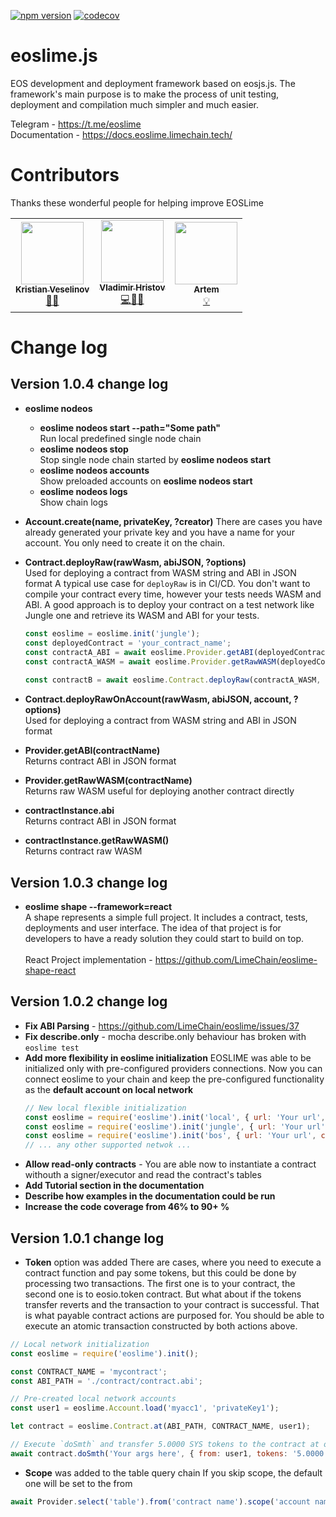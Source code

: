 [![npm version](https://badge.fury.io/js/eoslime.svg)](https://badge.fury.io/js/eoslime.svg) 
[![codecov](https://codecov.io/gh/LimeChain/eoslime/branch/master/graph/badge.svg)](https://codecov.io/gh/LimeChain/eoslime)

eoslime.js
============

EOS development and deployment framework based on eosjs.js. The framework's main purpose is to make the process of unit testing, deployment and compilation much simpler and much easier.

Telegram - https://t.me/eoslime   
Documentation - https://docs.eoslime.limechain.tech/




# Contributors
Thanks these wonderful people for helping improve EOSLime


<table>
<tr>
    <td align="center"><a href="https://github.com/vladichhh"><img src="https://avatars0.githubusercontent.com/u/6073094?s=400&u=082c73ab35e0227f16679edab6bcde05ccde37c3&v=4" width="100px;" alt=""/><br/><sub><b>Kristian Veselinov</b></sub></a><br/><a href="#" title="Management">🧭</a><a href="#" title="Marketing">🚀</a></td>
    <td align="center"><a href="https://github.com/vladichhh"><img src="https://avatars0.githubusercontent.com/u/31288155?s=400&u=80cbd54d1c973ebac1f443230e4a07a9a0bca7a2&v=4" width="100px;" alt=""/><br/><sub><b>Vladimir Hristov</b></sub></a><br/><a href="#" title="Code">💻</a><a href="#" title="Maintenance">🚧</a><a href="#" title="Ideas">💡</a></td>
    <td align="center"><a href="https://github.com/Avm07"><img src="https://avatars1.githubusercontent.com/u/24969602?s=400&u=c2ab916dba523284faa1310b363fed7ef27634f2&v=4" width="100px;" alt=""/><br/><sub><b>Artem</b></sub></a><br/>
    <a href="https://github.com/LimeChain/eoslime/issues/53" title="Ideas">💡</a>
    </td>
</tr>
</table>



# Change log

## Version 1.0.4 change log

* **eoslime nodeos**      
    * **eoslime nodeos start --path="Some path"**   
    Run local predefined single node chain
    * **eoslime nodeos stop**    
    Stop single node chain started by **eoslime nodeos start**   
    * **eoslime nodeos accounts**    
    Show preloaded accounts on **eoslime nodeos start**     
    * **eoslime nodeos logs**     
    Show chain logs

* **Account.create(name, privateKey, ?creator)**
There are cases you have already generated your private key and you have a name for your account. You only need to create it on the chain.

* **Contract.deployRaw(rawWasm, abiJSON, ?options)**    
Used for deploying a contract from WASM string and ABI in JSON format
A typical use case for `deployRaw` is in CI/CD. You don't want to compile your contract every time, however your tests needs WASM and ABI. A good approach is to deploy your contract on a test network like Jungle one and retrieve its WASM and ABI for your tests.
    ```javascript
    const eoslime = eoslime.init('jungle');
    const deployedContract = 'your_contract_name'; 
    const contractA_ABI = await eoslime.Provider.getABI(deployedContract);
    const contractA_WASM = await eoslime.Provider.getRawWASM(deployedContract);
        
    const contractB = await eoslime.Contract.deployRaw(contractA_WASM, contractA_ABI); 
    ```
* **Contract.deployRawOnAccount(rawWasm, abiJSON, account, ?options)**     
Used for deploying a contract from WASM string and ABI in JSON format

* **Provider.getABI(contractName)**    
Returns contract ABI in JSON format

* **Provider.getRawWASM(contractName)**     
Returns raw WASM useful for deploying another contract directly

* **contractInstance.abi**     
Returns contract ABI in JSON format

* **contractInstance.getRawWASM()**     
Returns contract raw WASM


## Version 1.0.3 change log

* **eoslime shape --framework=react**    
A shape represents a simple full project. It includes a contract, tests, deployments and user interface. The idea of that project is for developers to have a ready solution they could start to build on top.    
<br>React Project implementation - https://github.com/LimeChain/eoslime-shape-react

## Version 1.0.2 change log

* **Fix ABI Parsing** - https://github.com/LimeChain/eoslime/issues/37
* **Fix describe.only** - mocha describe.only behaviour has broken with `eoslime test` 
* **Add more flexibility in eoslime initialization**
EOSLIME was able to be initialized only with pre-configured providers connections. Now you can connect eoslime to your chain and keep the pre-configured functionality as the **default account on local network**
    ```javascript
    // New local flexible initialization
    const eoslime = require('eoslime').init('local', { url: 'Your url', chainId: 'Your chainId' });
    const eoslime = require('eoslime').init('jungle', { url: 'Your url', chainId: 'Your chainId' });
    const eoslime = require('eoslime').init('bos', { url: 'Your url', chainId: 'Your chainId' });
    // ... any other supported netwok ...
    ```
* **Allow read-only contracts** - You are able now to instantiate a contract withouth a signer/executor and read the contract's tables
* **Add Tutorial section in the documentation**
* **Describe how examples in the documentation could be run**
* **Increase the code coverage from 46% to 90+ %**

## Version 1.0.1 change log

* **Token** option was added
There are cases, where you need to execute a contract function and pay some tokens, but this could be done by processing two transactions. The first one is to your contract, the second one is to eosio.token contract. But what about if the tokens transfer reverts and the transaction to your contract is successful. That is what payable contract actions are purposed for. You should be able to execute an atomic transaction constructed by both actions above.
```javascript
// Local network initialization
const eoslime = require('eoslime').init();

const CONTRACT_NAME = 'mycontract';
const ABI_PATH = './contract/contract.abi';

// Pre-created local network accounts
const user1 = eoslime.Account.load('myacc1', 'privateKey1');

let contract = eoslime.Contract.at(ABI_PATH, CONTRACT_NAME, user1);

// Execute `doSmth` and transfer 5.0000 SYS tokens to the contract at once(atomically)
await contract.doSmth('Your args here', { from: user1, tokens: '5.0000 SYS' });
```

* **Scope** was added to the table query chain
If you skip scope, the default one will be set to the from
```javascript
await Provider.select('table').from('contract name').scope('account name').find()
```
